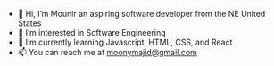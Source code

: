 - 👋 Hi, I’m Mounir an aspiring software developer from the NE United States
- 👀 I’m interested in Software Engineering
- 🌱 I’m currently learning Javascript, HTML, CSS, and React
- 📫 You can reach me at moonymajid@gmail.com

<!---
CoderDuMaroc/CoderDuMaroc is a ✨ special ✨ repository because its `README.md` (this file) appears on your GitHub profile.
You can click the Preview link to take a look at your changes.
--->
